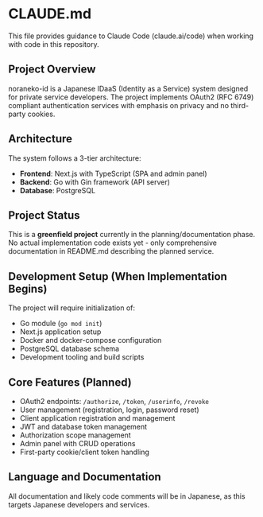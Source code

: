 # CLAUDE.md

This file provides guidance to Claude Code (claude.ai/code) when working with code in this repository.

## Project Overview

noraneko-id is a Japanese IDaaS (Identity as a Service) system designed for private service developers. The project implements OAuth2 (RFC 6749) compliant authentication services with emphasis on privacy and no third-party cookies.

## Architecture

The system follows a 3-tier architecture:
- **Frontend**: Next.js with TypeScript (SPA and admin panel)
- **Backend**: Go with Gin framework (API server)
- **Database**: PostgreSQL

## Project Status

This is a **greenfield project** currently in the planning/documentation phase. No actual implementation code exists yet - only comprehensive documentation in README.md describing the planned service.

## Development Setup (When Implementation Begins)

The project will require initialization of:
- Go module (`go mod init`)
- Next.js application setup
- Docker and docker-compose configuration
- PostgreSQL database schema
- Development tooling and build scripts

## Core Features (Planned)

- OAuth2 endpoints: `/authorize`, `/token`, `/userinfo`, `/revoke`
- User management (registration, login, password reset)
- Client application registration and management
- JWT and database token management
- Authorization scope management
- Admin panel with CRUD operations
- First-party cookie/client token handling

## Language and Documentation

All documentation and likely code comments will be in Japanese, as this targets Japanese developers and services.